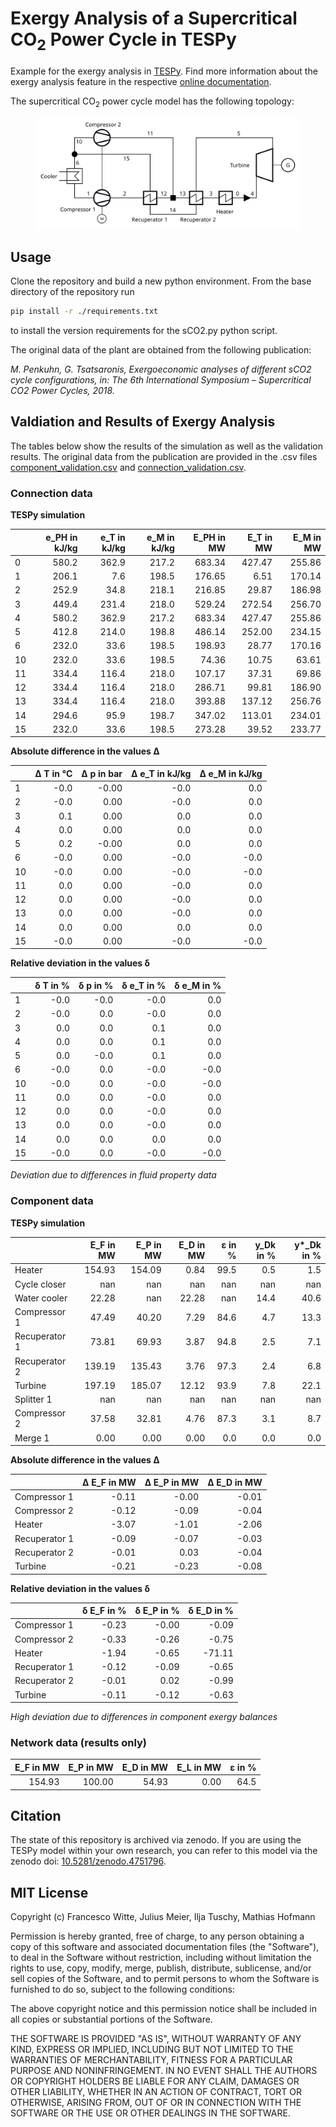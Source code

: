 # Exergy Analysis of a Supercritical CO<sub>2</sub> Power Cycle in TESPy

Example for the exergy analysis in [TESPy][]. Find more information
about the exergy analysis feature in the respective [online
documentation][].

The supercritical CO<sub>2</sub> power cycle model has the following
topology:

<figure>
<img src="./flowsheet.svg" class="align-center" />
</figure>

## Usage

Clone the repository and build a new python environment. From the base
directory of the repository run

``` bash
pip install -r ./requirements.txt
```

to install the version requirements for the sCO2.py python script.

The original data of the plant are obtained from the following
publication:

*M. Penkuhn, G. Tsatsaronis, Exergoeconomic analyses of different sCO2
cycle configurations, in: The 6th International Symposium –
Supercritical CO2 Power Cycles, 2018.*

## Valdiation and Results of Exergy Analysis

The tables below show the results of the simulation as well as the
validation results. The original data from the publication are provided
in the .csv files [component_validation.csv][] and
[connection_validation.csv][].

### Connection data

**TESPy simulation**

|    |   e_PH in kJ/kg |   e_T in kJ/kg |   e_M in kJ/kg |   E_PH in MW |   E_T in MW |   E_M in MW |
|:---|----------------:|---------------:|---------------:|-------------:|------------:|------------:|
| 0  |           580.2 |          362.9 |          217.2 |       683.34 |      427.47 |      255.86 |
| 1  |           206.1 |            7.6 |          198.5 |       176.65 |        6.51 |      170.14 |
| 2  |           252.9 |           34.8 |          218.1 |       216.85 |       29.87 |      186.98 |
| 3  |           449.4 |          231.4 |          218.0 |       529.24 |      272.54 |      256.70 |
| 4  |           580.2 |          362.9 |          217.2 |       683.34 |      427.47 |      255.86 |
| 5  |           412.8 |          214.0 |          198.8 |       486.14 |      252.00 |      234.15 |
| 6  |           232.0 |           33.6 |          198.5 |       198.93 |       28.77 |      170.16 |
| 10 |           232.0 |           33.6 |          198.5 |        74.36 |       10.75 |       63.61 |
| 11 |           334.4 |          116.4 |          218.0 |       107.17 |       37.31 |       69.86 |
| 12 |           334.4 |          116.4 |          218.0 |       286.71 |       99.81 |      186.90 |
| 13 |           334.4 |          116.4 |          218.0 |       393.88 |      137.12 |      256.76 |
| 14 |           294.6 |           95.9 |          198.7 |       347.02 |      113.01 |      234.01 |
| 15 |           232.0 |           33.6 |          198.5 |       273.28 |       39.52 |      233.77 |

**Absolute difference in the values Δ**

|    |   Δ T in °C |   Δ p in bar |   Δ e_T in kJ/kg |   Δ e_M in kJ/kg |
|:---|------------:|-------------:|-----------------:|-----------------:|
| 1  |        -0.0 |        -0.00 |             -0.0 |              0.0 |
| 2  |        -0.0 |         0.00 |             -0.0 |              0.0 |
| 3  |         0.1 |         0.00 |              0.0 |              0.0 |
| 4  |         0.0 |         0.00 |              0.0 |              0.0 |
| 5  |         0.2 |        -0.00 |              0.0 |              0.0 |
| 6  |        -0.0 |         0.00 |             -0.0 |             -0.0 |
| 10 |        -0.0 |         0.00 |             -0.0 |             -0.0 |
| 11 |         0.0 |         0.00 |             -0.0 |              0.0 |
| 12 |         0.0 |         0.00 |             -0.0 |              0.0 |
| 13 |         0.0 |         0.00 |             -0.0 |              0.0 |
| 14 |         0.0 |         0.00 |              0.0 |              0.0 |
| 15 |        -0.0 |         0.00 |             -0.0 |             -0.0 |

**Relative deviation in the values δ**

|    |   δ T in % |   δ p in % |   δ e_T in % |   δ e_M in % |
|:---|-----------:|-----------:|-------------:|-------------:|
| 1  |       -0.0 |       -0.0 |         -0.0 |          0.0 |
| 2  |       -0.0 |        0.0 |         -0.0 |          0.0 |
| 3  |        0.0 |        0.0 |          0.1 |          0.0 |
| 4  |        0.0 |        0.0 |          0.1 |          0.0 |
| 5  |        0.0 |       -0.0 |          0.1 |          0.0 |
| 6  |       -0.0 |        0.0 |         -0.0 |         -0.0 |
| 10 |       -0.0 |        0.0 |         -0.0 |         -0.0 |
| 11 |        0.0 |        0.0 |         -0.0 |          0.0 |
| 12 |        0.0 |        0.0 |         -0.0 |          0.0 |
| 13 |        0.0 |        0.0 |         -0.0 |          0.0 |
| 14 |        0.0 |        0.0 |          0.0 |          0.0 |
| 15 |       -0.0 |        0.0 |         -0.0 |         -0.0 |

*Deviation due to differences in fluid property data*

### Component data

**TESPy simulation**

|               |   E_F in MW |   E_P in MW |   E_D in MW |   ε in % |   y_Dk in % |   y*_Dk in % |
|:--------------|------------:|------------:|------------:|---------:|------------:|-------------:|
| Heater        |      154.93 |      154.09 |        0.84 |     99.5 |         0.5 |          1.5 |
| Cycle closer  |         nan |         nan |         nan |      nan |         nan |          nan |
| Water cooler  |       22.28 |         nan |       22.28 |      nan |        14.4 |         40.6 |
| Compressor 1  |       47.49 |       40.20 |        7.29 |     84.6 |         4.7 |         13.3 |
| Recuperator 1 |       73.81 |       69.93 |        3.87 |     94.8 |         2.5 |          7.1 |
| Recuperator 2 |      139.19 |      135.43 |        3.76 |     97.3 |         2.4 |          6.8 |
| Turbine       |      197.19 |      185.07 |       12.12 |     93.9 |         7.8 |         22.1 |
| Splitter 1    |         nan |         nan |         nan |      nan |         nan |          nan |
| Compressor 2  |       37.58 |       32.81 |        4.76 |     87.3 |         3.1 |          8.7 |
| Merge 1       |        0.00 |        0.00 |        0.00 |      0.0 |         0.0 |          0.0 |

**Absolute difference in the values Δ**

|               |   Δ E_F in MW |   Δ E_P in MW |   Δ E_D in MW |
|:--------------|--------------:|--------------:|--------------:|
| Compressor 1  |         -0.11 |         -0.00 |         -0.01 |
| Compressor 2  |         -0.12 |         -0.09 |         -0.04 |
| Heater        |         -3.07 |         -1.01 |         -2.06 |
| Recuperator 1 |         -0.09 |         -0.07 |         -0.03 |
| Recuperator 2 |         -0.01 |          0.03 |         -0.04 |
| Turbine       |         -0.21 |         -0.23 |         -0.08 |

**Relative deviation in the values δ**

|               |   δ E_F in % |   δ E_P in % |   δ E_D in % |
|:--------------|-------------:|-------------:|-------------:|
| Compressor 1  |        -0.23 |        -0.00 |        -0.09 |
| Compressor 2  |        -0.33 |        -0.26 |        -0.75 |
| Heater        |        -1.94 |        -0.65 |       -71.11 |
| Recuperator 1 |        -0.12 |        -0.09 |        -0.65 |
| Recuperator 2 |        -0.01 |         0.02 |        -0.99 |
| Turbine       |        -0.11 |        -0.12 |        -0.63 |

*High deviation due to differences in component exergy balances*

### Network data (results only)

|   E_F in MW |   E_P in MW |   E_D in MW |   E_L in MW |   ε in % |
|------------:|------------:|------------:|------------:|---------:|
|      154.93 |      100.00 |       54.93 |        0.00 |     64.5 |

## Citation

The state of this repository is archived via zenodo. If you are using the
TESPy model within your own research, you can refer to this model via the
zenodo doi: [10.5281/zenodo.4751796][].

## MIT License

Copyright (c) Francesco Witte, Julius Meier, Ilja Tuschy, Mathias Hofmann

Permission is hereby granted, free of charge, to any person obtaining a copy
of this software and associated documentation files (the "Software"), to deal
in the Software without restriction, including without limitation the rights
to use, copy, modify, merge, publish, distribute, sublicense, and/or sell
copies of the Software, and to permit persons to whom the Software is
furnished to do so, subject to the following conditions:

The above copyright notice and this permission notice shall be included in all
copies or substantial portions of the Software.

THE SOFTWARE IS PROVIDED "AS IS", WITHOUT WARRANTY OF ANY KIND, EXPRESS OR
IMPLIED, INCLUDING BUT NOT LIMITED TO THE WARRANTIES OF MERCHANTABILITY,
FITNESS FOR A PARTICULAR PURPOSE AND NONINFRINGEMENT. IN NO EVENT SHALL THE
AUTHORS OR COPYRIGHT HOLDERS BE LIABLE FOR ANY CLAIM, DAMAGES OR OTHER
LIABILITY, WHETHER IN AN ACTION OF CONTRACT, TORT OR OTHERWISE, ARISING FROM,
OUT OF OR IN CONNECTION WITH THE SOFTWARE OR THE USE OR OTHER DEALINGS IN THE
SOFTWARE.


  [TESPy]: https://github.com/oemof/tespy
  [online documentation]: https://tespy.readthedocs.io/
  [pdf model report]: sCO2_model_report.pdf
  [component_validation.csv]: component_validation.csv
  [connection_validation.csv]: connection_validation.csv
  [10.5281/zenodo.4751796]: https://zenodo.org/record/4751796
